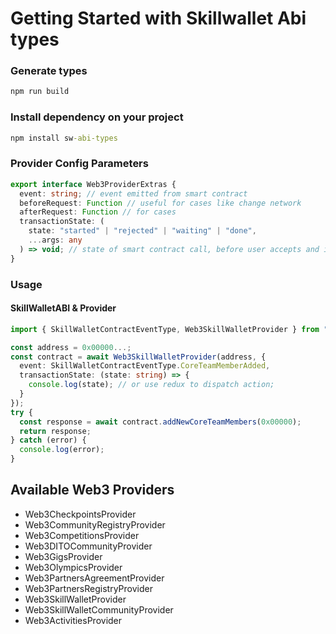 # Getting Started with Skillwallet Abi types

### Generate types

```cmd
npm run build
```

### Install dependency on your project

```cmd
npm install sw-abi-types
```

### Provider Config Parameters

```ts
export interface Web3ProviderExtras {
  event: string; // event emitted from smart contract
  beforeRequest: Function // useful for cases like change network
  afterRequest: Function // for cases 
  transactionState: (
    state: "started" | "rejected" | "waiting" | "done",
    ...args: any
  ) => void; // state of smart contract call, before user accepts and is complete
}

```

### Usage

#### SkillWalletABI & Provider

```ts
import { SkillWalletContractEventType, Web3SkillWalletProvider } from "@skill-wallet/sw-abi-types";

const address = 0x00000...;
const contract = await Web3SkillWalletProvider(address, {
  event: SkillWalletContractEventType.CoreTeamMemberAdded,
  transactionState: (state: string) => {
    console.log(state); // or use redux to dispatch action;
  }
});
try {
  const response = await contract.addNewCoreTeamMembers(0x00000);
  return response;
} catch (error) {
  console.log(error);
}
```

## Available Web3 Providers

- Web3CheckpointsProvider
- Web3CommunityRegistryProvider
- Web3CompetitionsProvider
- Web3DITOCommunityProvider
- Web3GigsProvider
- Web3OlympicsProvider
- Web3PartnersAgreementProvider
- Web3PartnersRegistryProvider
- Web3SkillWalletProvider
- Web3SkillWalletCommunityProvider
- Web3ActivitiesProvider
